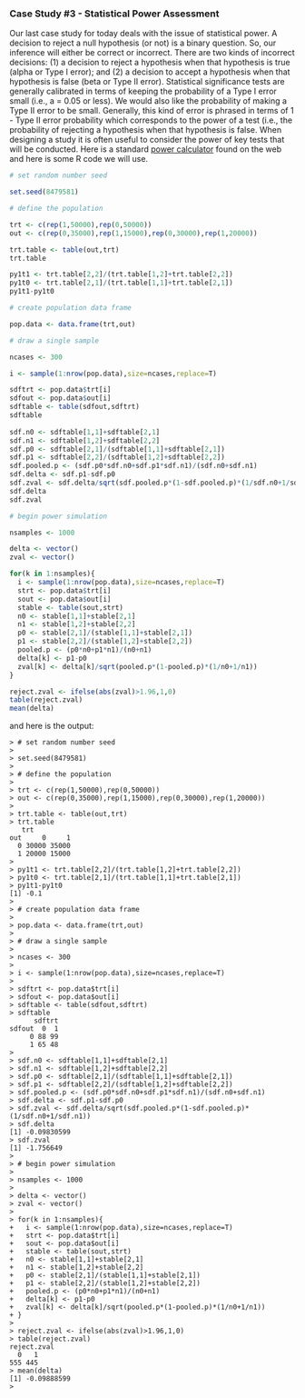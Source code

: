 ### Case Study #3 - Statistical Power Assessment

Our last case study for today deals with the issue of statistical power. A decision to reject a null hypothesis (or not) is a binary question. So, our inference will either be correct or incorrect. There are two kinds of incorrect decisions: (1) a decision to reject a hypothesis when that hypothesis is true (alpha or Type I error); and (2) a decision to accept a hypothesis when that hypothesis is false (beta or Type II error). Statistical significance tests are generally calibrated in terms of keeping the probability of a Type I error small (i.e., a = 0.05 or less). We would also like the probability of making a Type II error to be small. Generally, this kind of error is phrased in terms of 1 - Type II error probability which corresponds to the power of a test (i.e., the probability of rejecting a hypothesis when that hypothesis is false. When designing a study it is often useful to consider the power of key tests that will be conducted. Here is a standard [power calculator](https://www.stat.ubc.ca/~rollin/stats/ssize/b2.html) found on the web and here is some R code we will use.

```R
# set random number seed

set.seed(8479581)

# define the population

trt <- c(rep(1,50000),rep(0,50000))
out <- c(rep(0,35000),rep(1,15000),rep(0,30000),rep(1,20000))

trt.table <- table(out,trt)
trt.table

py1t1 <- trt.table[2,2]/(trt.table[1,2]+trt.table[2,2])
py1t0 <- trt.table[2,1]/(trt.table[1,1]+trt.table[2,1])
py1t1-py1t0

# create population data frame

pop.data <- data.frame(trt,out)

# draw a single sample

ncases <- 300

i <- sample(1:nrow(pop.data),size=ncases,replace=T)

sdftrt <- pop.data$trt[i]
sdfout <- pop.data$out[i]
sdftable <- table(sdfout,sdftrt)
sdftable
  
sdf.n0 <- sdftable[1,1]+sdftable[2,1]
sdf.n1 <- sdftable[1,2]+sdftable[2,2]
sdf.p0 <- sdftable[2,1]/(sdftable[1,1]+sdftable[2,1])
sdf.p1 <- sdftable[2,2]/(sdftable[1,2]+sdftable[2,2])
sdf.pooled.p <- (sdf.p0*sdf.n0+sdf.p1*sdf.n1)/(sdf.n0+sdf.n1)
sdf.delta <- sdf.p1-sdf.p0
sdf.zval <- sdf.delta/sqrt(sdf.pooled.p*(1-sdf.pooled.p)*(1/sdf.n0+1/sdf.n1)) 
sdf.delta
sdf.zval

# begin power simulation

nsamples <- 1000

delta <- vector()
zval <- vector()

for(k in 1:nsamples){
  i <- sample(1:nrow(pop.data),size=ncases,replace=T)
  strt <- pop.data$trt[i]
  sout <- pop.data$out[i]
  stable <- table(sout,strt)
  n0 <- stable[1,1]+stable[2,1]
  n1 <- stable[1,2]+stable[2,2]
  p0 <- stable[2,1]/(stable[1,1]+stable[2,1])
  p1 <- stable[2,2]/(stable[1,2]+stable[2,2])
  pooled.p <- (p0*n0+p1*n1)/(n0+n1)
  delta[k] <- p1-p0
  zval[k] <- delta[k]/sqrt(pooled.p*(1-pooled.p)*(1/n0+1/n1))  
}

reject.zval <- ifelse(abs(zval)>1.96,1,0)
table(reject.zval)
mean(delta)
```

and here is the output:

```Rout
> # set random number seed
> 
> set.seed(8479581)
> 
> # define the population
> 
> trt <- c(rep(1,50000),rep(0,50000))
> out <- c(rep(0,35000),rep(1,15000),rep(0,30000),rep(1,20000))
> 
> trt.table <- table(out,trt)
> trt.table
   trt
out     0     1
  0 30000 35000
  1 20000 15000
> 
> py1t1 <- trt.table[2,2]/(trt.table[1,2]+trt.table[2,2])
> py1t0 <- trt.table[2,1]/(trt.table[1,1]+trt.table[2,1])
> py1t1-py1t0
[1] -0.1
> 
> # create population data frame
> 
> pop.data <- data.frame(trt,out)
> 
> # draw a single sample
> 
> ncases <- 300
> 
> i <- sample(1:nrow(pop.data),size=ncases,replace=T)
> 
> sdftrt <- pop.data$trt[i]
> sdfout <- pop.data$out[i]
> sdftable <- table(sdfout,sdftrt)
> sdftable
      sdftrt
sdfout  0  1
     0 88 99
     1 65 48
>   
> sdf.n0 <- sdftable[1,1]+sdftable[2,1]
> sdf.n1 <- sdftable[1,2]+sdftable[2,2]
> sdf.p0 <- sdftable[2,1]/(sdftable[1,1]+sdftable[2,1])
> sdf.p1 <- sdftable[2,2]/(sdftable[1,2]+sdftable[2,2])
> sdf.pooled.p <- (sdf.p0*sdf.n0+sdf.p1*sdf.n1)/(sdf.n0+sdf.n1)
> sdf.delta <- sdf.p1-sdf.p0
> sdf.zval <- sdf.delta/sqrt(sdf.pooled.p*(1-sdf.pooled.p)*(1/sdf.n0+1/sdf.n1)) 
> sdf.delta
[1] -0.09830599
> sdf.zval
[1] -1.756649
> 
> # begin power simulation
> 
> nsamples <- 1000
> 
> delta <- vector()
> zval <- vector()
> 
> for(k in 1:nsamples){
+   i <- sample(1:nrow(pop.data),size=ncases,replace=T)
+   strt <- pop.data$trt[i]
+   sout <- pop.data$out[i]
+   stable <- table(sout,strt)
+   n0 <- stable[1,1]+stable[2,1]
+   n1 <- stable[1,2]+stable[2,2]
+   p0 <- stable[2,1]/(stable[1,1]+stable[2,1])
+   p1 <- stable[2,2]/(stable[1,2]+stable[2,2])
+   pooled.p <- (p0*n0+p1*n1)/(n0+n1)
+   delta[k] <- p1-p0
+   zval[k] <- delta[k]/sqrt(pooled.p*(1-pooled.p)*(1/n0+1/n1))  
+ }
> 
> reject.zval <- ifelse(abs(zval)>1.96,1,0)
> table(reject.zval)
reject.zval
  0   1 
555 445 
> mean(delta)
[1] -0.09888599
> 
```

